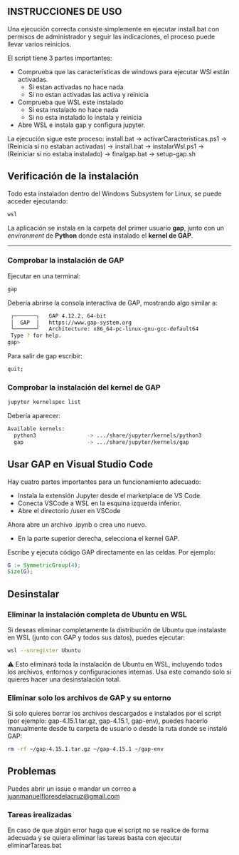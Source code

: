 ## INSTRUCCIONES DE USO
Una ejecución correcta consiste simplemente en ejecutar install.bat con permisos de administrador y seguir las indicaciones, el proceso puede llevar varios reinicios.

El script tiene 3 partes importantes: 
- Comprueba que las características de windows para ejecutar WSl están activadas.
    - Si estan activadas no hace nada
    - Si no estan activadas las activa y reinicia
- Comprueba que WSL este instalado
    - Si esta instalado no hace nada
    - Si no esta instalado lo instala y reinicia
- Abre WSL e instala gap y configura jupyter.

La ejecución sigue este proceso:
install.bat -> activarCaracteristicas.ps1 -> (Reinicia si no estaban activadas) -> install.bat -> instalarWsl.ps1 -> (Reiniciar si no estaba instalado) -> finalgap.bat -> setup-gap.sh

## Verificación de la instalación
Todo esta instaladon dentro del Windows Subsystem for Linux, se puede acceder ejecutando: 
```cmd
wsl
```
La aplicación se instala en la carpeta del primer usuario **gap**, junto con un *environment* de **Python** donde está instalado el **kernel de GAP**.

---

### Comprobar la instalación de GAP

Ejecutar en una terminal:

```bash
gap
```
Debería abrirse la consola interactiva de GAP, mostrando algo similar a:
```bash
 ┌───────┐   GAP 4.12.2, 64-bit
 │  GAP  │   https://www.gap-system.org
 └───────┘   Architecture: x86_64-pc-linux-gnu-gcc-default64
 Type ? for help. 
gap>
```
Para salir de gap escribir:
```bash
quit;
```

### Comprobar la instalación del kernel de GAP
```bash
jupyter kernelspec list
```

Debería aparecer: 

```bash
Available kernels:
  python3                -> .../share/jupyter/kernels/python3
  gap                    -> .../share/jupyter/kernels/gap
```
## Usar GAP en Visual Studio Code

Hay cuatro partes importantes para un funcionamiento adecuado:

- Instala la extensión Jupyter desde el marketplace de VS Code.
- Conecta VSCode a WSL en la esquina izquerda inferior.
- Abre el directorio /user en VSCode

Ahora abre un archivo .ipynb o crea uno nuevo.

- En la parte superior derecha, selecciona el kernel GAP.

Escribe y ejecuta código GAP directamente en las celdas.
Por ejemplo:
```gap
G := SymmetricGroup(4);
Size(G);
```
## Desinstalar

### Eliminar la instalación completa de Ubuntu en WSL

Si deseas eliminar completamente la distribución de Ubuntu que instalaste en WSL (junto con GAP y todos sus datos), puedes ejecutar:
```bash
wsl --unregister Ubuntu
```
⚠️ Esto eliminará toda la instalación de Ubuntu en WSL, incluyendo todos los archivos, entornos y configuraciones internas. Usa este comando solo si quieres hacer una desinstalación total.

### Eliminar solo los archivos de GAP y su entorno

Si solo quieres borrar los archivos descargados e instalados por el script (por ejemplo: gap-4.15.1.tar.gz, gap-4.15.1, gap-env), puedes hacerlo manualmente desde tu carpeta de usuario o desde la ruta donde se instaló GAP:
```bash
rm -rf ~/gap-4.15.1.tar.gz ~/gap-4.15.1 ~/gap-env

```
## Problemas
Puedes abrir un issue o mandar un correo a juanmanuelfloresdelacruz@gmail.com
### Tareas irealizadas
En caso de que algún error haga que el script no se realice de forma adecuada y se quiera eliminar las tareas basta con ejecutar eliminarTareas.bat 


